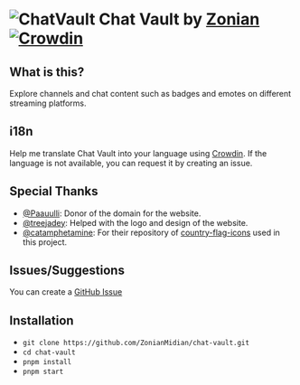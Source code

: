 ![ChatVault](https://github.com/user-attachments/assets/7cb4314d-b845-4b59-89f1-43e6a9479e4e)
Chat Vault by [Zonian](https://twitch.tv/ZonianMidian) [![Crowdin](https://badges.crowdin.net/chat-vault/localized.svg)](https://crowdin.com/project/chat-vault)
============

## What is this?

Explore channels and chat content such as badges and emotes on different streaming platforms.

## i18n

Help me translate Chat Vault into your language using [Crowdin](https://crowdin.com/project/chat-vault). If the language is not available, you can request it by creating an issue.

## Special Thanks

- [@Paauulli](https://paauulli.me): Donor of the domain for the website.
- [@treejadey](https://treejadey.com): Helped with the logo and design of the website.
- [@catamphetamine](https://gitlab.com/catamphetamine): For their repository of [country-flag-icons](https://gitlab.com/catamphetamine/country-flag-icons) used in this project.

## Issues/Suggestions

You can create a [GitHub Issue](https://github.com/ZonianMidian/chat-vault/issues)

## Installation

- `git clone https://github.com/ZonianMidian/chat-vault.git`
- `cd chat-vault`
- `pnpm install`
- `pnpm start`
